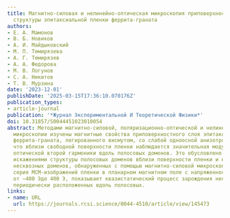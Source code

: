 ```yaml
---
title: Магнитно-силовая и нелинейно-оптическая микроскопия приповерхностной доменной
  структуры эпитаксиальной пленки феррита-граната
authors:
- Е. А. Мамонов
- В. Б. Новиков
- А. И. Майдыковский
- М. П. Темирязева
- А. Г. Темирязев
- А. А. Федорова
- М. В. Логунов
- С. А. Никитов
- Т. В. Мурзина
date: '2023-12-01'
publishDate: '2025-03-15T17:36:10.070176Z'
publication_types:
- article-journal
publication: '*Журнал Экспериментальной И Теоретической Физики*'
doi: 10.31857/S0044451023010054
abstract: Методами магнитно-силовой, поляризационно-оптической и нелинейно-оптической
  микроскопии изучены магнитные свойства приповерхностного слоя эпитаксиальной пленки
  феррита-граната, легированного висмутом, со слабой одноосной анизотропией. Показано,
  что вблизи свободной поверхности пленки наблюдается значительная модуляция интенсивности
  оптической второй гармоники вдоль полосовых доменов. Это обусловлено периодическими
  искажениями структуры полосовых доменов вблизи поверхности пленки и наличием приповерхностных
  несквозных доменов, обнаруженных с помощью магнитно-силовой микроскопии (МСМ). Полученная
  серия МСМ-изображений пленки в планарном магнитном поле с напряженностью, изменяющейся
  от −400 Эдо 400 Э, показывает квазистатический процесс зарождения несквозных доменов,
  периодически расположенных вдоль полосовых.
links:
- name: URL
  url: https://journals.rcsi.science/0044-4510/article/view/145473
---
```

